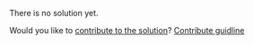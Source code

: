 
There is no solution yet.

Would you like to [contribute to the solution](https://github.com/BFEdev/BFE.dev-solutions/blob/main/problem/decode-message_en.md)? [Contribute guidline](https://github.com/BFEdev/BFE.dev-solutions#how-to-contribute)
